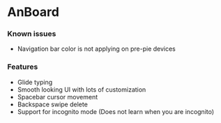 # AnBoard

### Known issues 
* Navigation bar color is not applying on pre-pie devices

### Features 
* Glide typing
* Smooth looking UI with lots of customization
* Spacebar cursor movement
* Backspace swipe delete
* Support for incognito mode (Does not learn when you are incognito)

